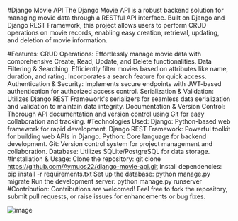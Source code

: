 #Django Movie API
The Django Movie API is a robust backend solution for managing movie data through a RESTful API interface. Built on Django and Django REST Framework, this project allows users to perform CRUD operations on movie records, enabling easy creation, retrieval, updating, and deletion of movie information.

#Features:
CRUD Operations: Effortlessly manage movie data with comprehensive Create, Read, Update, and Delete functionalities.
Data Filtering & Searching: Efficiently filter movies based on attributes like name, duration, and rating. Incorporates a search feature for quick access.
Authentication & Security: Implements secure endpoints with JWT-based authentication for authorized access control.
Serialization & Validation: Utilizes Django REST Framework's serializers for seamless data serialization and validation to maintain data integrity.
Documentation & Version Control: Thorough API documentation and version control using Git for easy collaboration and tracking.
#Technologies Used:
Django: Python-based web framework for rapid development.
Django REST Framework: Powerful toolkit for building web APIs in Django.
Python: Core language for backend development.
Git: Version control system for project management and collaboration.
Database: Utilizes SQLite/PostgreSQL for data storage.
#Installation & Usage:
Clone the repository: git clone https://github.com/Aymuos22/django-movie-api.git
Install dependencies: pip install -r requirements.txt
Set up the database: python manage.py migrate
Run the development server: python manage.py runserver
#Contribution:
Contributions are welcomed! Feel free to fork the repository, submit pull requests, or raise issues for enhancements or bug fixes.

![image](https://github.com/Aymuos22/django_movies_api/assets/126803243/ab14e46b-e61b-4e43-90d0-08fe1ac6ff13)
